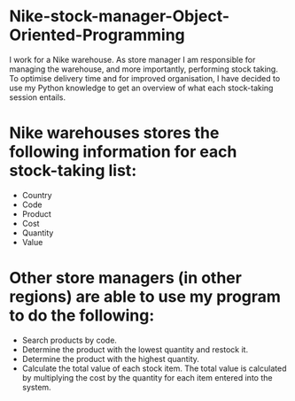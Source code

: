 # Nike-stock-manager-Object-Oriented-Programming
I work for a Nike warehouse. As store manager I am responsible for managing the warehouse, and more importantly, performing stock taking. To optimise delivery time and for improved organisation, I have decided to use my Python knowledge to get an overview of what each stock-taking session entails.

# Nike warehouses stores the following information for each stock-taking list:
- Country 
- Code
- Product 
- Cost
- Quantity 
- Value
# Other store managers (in other regions) are able to use my program to do the following:
- Search products by code.
- Determine the product with the lowest quantity and restock it.
- Determine the product with the highest quantity.
- Calculate the total value of each stock item. The total value is calculated by multiplying the cost by the quantity for each item entered into the system.
